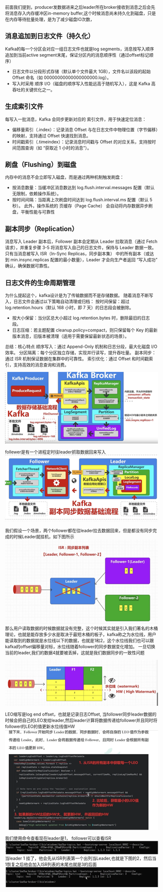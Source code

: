 前面我们提到，producer发数据进来之后leader所在broker接收到消息之后会先将消息存入内存缓冲区in-memory buffer,这个时候消息尚未持久化到磁盘，只是在内存等待批量处理，是为了减少磁盘IO次数，

## 消息追加到日志文件（持久化）
Kafka的每一个分区会对应一组日志文件也就是log segments，消息按写入顺序追加到当前active segment末尾，保证分区内的消息顺序性（通过offset标记顺序）
* 日志文件以分段形式存储（默认单个文件最大 1GB），文件名以该段的起始 Offset 命名（如 00000000000000000000.log）。
* 写入时采用 顺序 I/O（磁盘的顺序写入性能远高于随机写入），这是 Kafka 高吞吐的关键优化之一。
## 生成索引文件
每写入一批消息，Kafka 会同步更新对应的 索引文件，用于快速定位消息：
* 偏移量索引（.index）：记录消息 Offset 与在日志文件中物理位置（字节偏移）的映射，支持通过 Offset 快速找到消息。
* 时间戳索引（.timeindex）：记录消息时间戳与 Offset 的对应关系，支持按时间范围查询（如 “获取近 1 小时的消息”）。

## 刷盘（Flushing）到磁盘
内存中的消息不会立即写入磁盘，而是通过两种机制触发刷盘：
* 按消息数量：当缓冲区消息数达到 log.flush.interval.messages 配置（默认无限制，依赖操作系统）。
* 按时间间隔：当距离上次刷盘时间达到 log.flush.interval.ms 配置（默认 5 秒）。
此外，操作系统的 页缓存（Page Cache） 会自动将内存数据异步刷盘，平衡性能与可靠性

## 副本同步（Replication）
消息写入 Leader 副本后，Follower 副本会定期从 Leader 拉取消息（通过 Fetch 请求），并重复步骤 3-5 将消息写入自己的日志文件，保持与 Leader 数据一致。
只有当消息被写入 ISR（In-Sync Replicas，同步副本集） 中的所有副本（或达到 min.insync.replicas 配置的最小数量），Leader 才会向生产者返回 “写入成功” 确认，确保数据可靠性。

## 日志文件的生命周期管理
为什么提起这个，kafka设计是为了传输数据而不是存储数据。
随着消息不断写入，日志文件会通过以下策略自动清理或归档：
按时间保留：超过 log.retention.hours（默认 168 小时，即 7 天）的日志段会被删除。
* 按大小保留：当分区总大小超过 log.retention.bytes 时，删除最旧的日志段。
* 日志压缩：若主题配置 cleanup.policy=compact，则只保留每个 Key 的最新版本消息，旧版本被清理（适用于需要保留最新状态的场景）。

总结：核心特点
顺序写入：通过 Append-Only 机制和日志分段，最大化磁盘 I/O 效率。
分区隔离：每个分区独立存储，实现并行读写，提升吞吐量。
副本同步：通过 ISR 机制保证数据在集群中的可靠性。
索引优化：通过 Offset 和时间戳索引，支持高效的消息查询和消费。



![architect](images/33-kafka.png)

follewer是有一个进程定时往leader抓取数据回来写入
![architect](images/34-kafka.png)

我们假设一个场景，两个follower都在往leader拉去数据回来，但是都没有同步完成的时候Leader就挂机，如下图所示
![architect](images/35-kafka.png)
那么用户读取数据的时候数据就没有完整，这个时候其实就是引入我们著名的木桶理论，也就是能存放多少水是取决于最短木桶的板子，kafka称之为水位线，用户能读取到的数据就是水位线以下的数据，也就是1和2，这个水位线我们也可以跟kafka的offset偏移量对标，水位线随着follower的同步数据变化增加。
一旦切换当前的leader,我们的数据4就要被丢掉，这就是我们数据同步的一致性问题

![architect](images/36-kafka.png)

LEO缩写是log end offset，也就是记录日志Offset, 当follower同步leader数据的时候会把自己的LEO发给leader,然后leader计算将数据传递给follower并且同时将follower的LEO的值更新水位线值HW
![architect](images/37-kafka.png)

我们使用命令查看现在leader是1， follower可以查看ISR
![architect](images/38-kafka.png)
当leader 1 挂了，他会先从ISR列表第一个出列当Leader,也就是下图的2，然后当1恢复之后他会加入ISR列表的末尾也就是3的后面
![architect](images/39-kafka.png)

